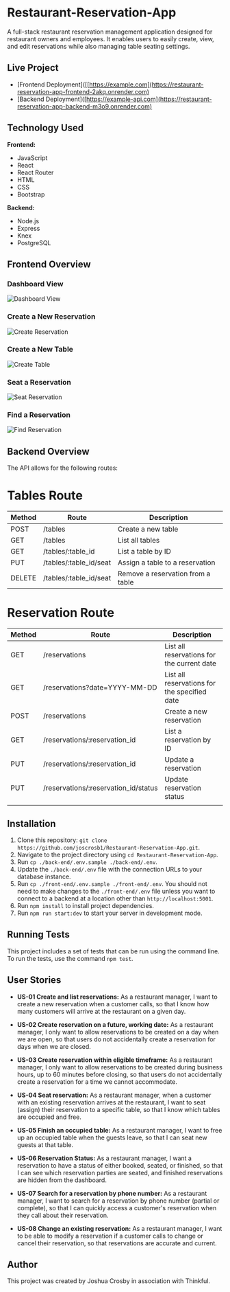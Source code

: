# Restaurant-Reservation-App


A full-stack restaurant reservation management application designed for restaurant owners and employees. It enables users to easily create, view, and edit reservations while also managing table seating settings.

## Live Project

- [Frontend Deployment]([[https://example.com](https://restaurant-reservation-app-frontend-2akq.onrender.com)
- [Backend Deployment]([https://example-api.com](https://restaurant-reservation-app-backend-m3o9.onrender.com)

## Technology Used

**Frontend:**

- JavaScript
- React
- React Router
- HTML
- CSS
- Bootstrap

**Backend:**

- Node.js
- Express
- Knex
- PostgreSQL

## Frontend Overview

### Dashboard View
![Dashboard View](dashboard.png)

### Create a New Reservation
![Create Reservation](create_reservation.png)

### Create a New Table
![Create Table](create_table.png)

### Seat a Reservation
![Seat Reservation](select_table.png)

### Find a Reservation
![Find Reservation](<img width="958" alt="Find" src="https://github.com/joscrosb1/Restaurant-Reservation-App/assets/116053884/9ed594e5-04c5-4bc9-958f-7fa67d0e62de">
)



## Backend Overview

The API allows for the following routes:

# Tables Route

| Method | Route                      | Description                               |
| ------ | -------------------------- | ----------------------------------------- |
| POST   | /tables                    | Create a new table                        |
| GET    | /tables                    | List all tables                           |
| GET    | /tables/:table_id          | List a table by ID                        |
| PUT    | /tables/:table_id/seat     | Assign a table to a reservation           |
| DELETE | /tables/:table_id/seat     | Remove a reservation from a table         |

# Reservation Route

| Method | Route                            | Description                                      |
| ------ | -------------------------------- | ------------------------------------------------ |
| GET    | /reservations                    | List all reservations for the current date        |
| GET    | /reservations?date=YYYY-MM-DD    | List all reservations for the specified date      |
| POST   | /reservations                    | Create a new reservation                           |
| GET    | /reservations/:reservation_id    | List a reservation by ID                           |
| PUT    | /reservations/:reservation_id    | Update a reservation                               |
| PUT    | /reservations/:reservation_id/status | Update reservation status                         |
                |

## Installation

1. Clone this repository: `git clone https://github.com/joscrosb1/Restaurant-Reservation-App.git`.
2. Navigate to the project directory using `cd Restaurant-Reservation-App`.
3. Run `cp ./back-end/.env.sample ./back-end/.env`.
4. Update the `./back-end/.env` file with the connection URLs to your database instance.
5. Run `cp ./front-end/.env.sample ./front-end/.env`. You should not need to make changes to the `./front-end/.env` file unless you want to connect to a backend at a location other than `http://localhost:5001`.
6. Run `npm install` to install project dependencies.
7. Run `npm run start:dev` to start your server in development mode.

## Running Tests

This project includes a set of tests that can be run using the command line. To run the tests, use the command `npm test`.

## User Stories

- **US-01 Create and list reservations:** As a restaurant manager, I want to create a new reservation when a customer calls, so that I know how many customers will arrive at the restaurant on a given day.

- **US-02 Create reservation on a future, working date:** As a restaurant manager, I only want to allow reservations to be created on a day when we are open, so that users do not accidentally create a reservation for days when we are closed.

- **US-03 Create reservation within eligible timeframe:** As a restaurant manager, I only want to allow reservations to be created during business hours, up to 60 minutes before closing, so that users do not accidentally create a reservation for a time we cannot accommodate.

- **US-04 Seat reservation:** As a restaurant manager, when a customer with an existing reservation arrives at the restaurant, I want to seat (assign) their reservation to a specific table, so that I know which tables are occupied and free.

- **US-05 Finish an occupied table:** As a restaurant manager, I want to free up an occupied table when the guests leave, so that I can seat new guests at that table.

- **US-06 Reservation Status:** As a restaurant manager, I want a reservation to have a status of either booked, seated, or finished, so that I can see which reservation parties are seated, and finished reservations are hidden from the dashboard.

- **US-07 Search for a reservation by phone number:** As a restaurant manager, I want to search for a reservation by phone number (partial or complete), so that I can quickly access a customer's reservation when they call about their reservation.

- **US-08 Change an existing reservation:** As a restaurant manager, I want to be able to modify a reservation if a customer calls to change or cancel their reservation, so that reservations are accurate and current.

## Author

This project was created by Joshua Crosby in association with Thinkful.

